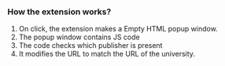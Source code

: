 ### How the extension works?

1. On click, the extension makes a Empty HTML popup window. 
2. The popup window contains JS code
3. The code checks which publisher is present
4. It modifies the URL to match the URL of the university.
